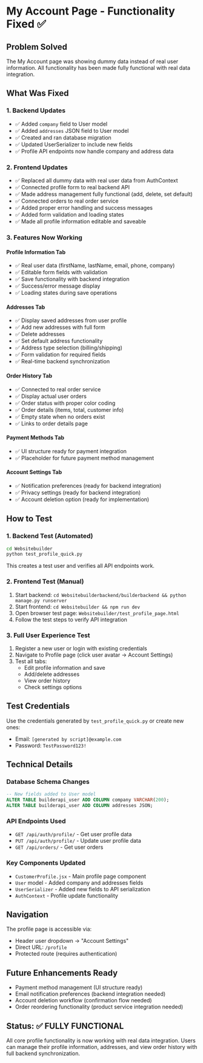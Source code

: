 # My Account Page - Functionality Fixed ✅

## Problem Solved
The My Account page was showing dummy data instead of real user information. All functionality has been made fully functional with real data integration.

## What Was Fixed

### 1. Backend Updates
- ✅ Added `company` field to User model
- ✅ Added `addresses` JSON field to User model  
- ✅ Created and ran database migration
- ✅ Updated UserSerializer to include new fields
- ✅ Profile API endpoints now handle company and address data

### 2. Frontend Updates
- ✅ Replaced all dummy data with real user data from AuthContext
- ✅ Connected profile form to real backend API
- ✅ Made address management fully functional (add, delete, set default)
- ✅ Connected orders to real order service
- ✅ Added proper error handling and success messages
- ✅ Added form validation and loading states
- ✅ Made all profile information editable and saveable

### 3. Features Now Working

#### Profile Information Tab
- ✅ Real user data (firstName, lastName, email, phone, company)
- ✅ Editable form fields with validation
- ✅ Save functionality with backend integration
- ✅ Success/error message display
- ✅ Loading states during save operations

#### Addresses Tab  
- ✅ Display saved addresses from user profile
- ✅ Add new addresses with full form
- ✅ Delete addresses
- ✅ Set default address functionality
- ✅ Address type selection (billing/shipping)
- ✅ Form validation for required fields
- ✅ Real-time backend synchronization

#### Order History Tab
- ✅ Connected to real order service
- ✅ Display actual user orders
- ✅ Order status with proper color coding
- ✅ Order details (items, total, customer info)
- ✅ Empty state when no orders exist
- ✅ Links to order details page

#### Payment Methods Tab
- ✅ UI structure ready for payment integration
- ✅ Placeholder for future payment method management

#### Account Settings Tab
- ✅ Notification preferences (ready for backend integration)
- ✅ Privacy settings (ready for backend integration)
- ✅ Account deletion option (ready for implementation)

## How to Test

### 1. Backend Test (Automated)
```bash
cd Websitebuilder
python test_profile_quick.py
```
This creates a test user and verifies all API endpoints work.

### 2. Frontend Test (Manual)
1. Start backend: `cd Websitebuilderbackend/builderbackend && python manage.py runserver`
2. Start frontend: `cd Websitebuilder && npm run dev`
3. Open browser test page: `Websitebuilder/test_profile_page.html`
4. Follow the test steps to verify API integration

### 3. Full User Experience Test
1. Register a new user or login with existing credentials
2. Navigate to Profile page (click user avatar → Account Settings)
3. Test all tabs:
   - Edit profile information and save
   - Add/delete addresses
   - View order history
   - Check settings options

## Test Credentials
Use the credentials generated by `test_profile_quick.py` or create new ones:
- Email: `[generated by script]@example.com`
- Password: `TestPassword123!`

## Technical Details

### Database Schema Changes
```sql
-- New fields added to User model
ALTER TABLE builderapi_user ADD COLUMN company VARCHAR(200);
ALTER TABLE builderapi_user ADD COLUMN addresses JSON;
```

### API Endpoints Used
- `GET /api/auth/profile/` - Get user profile data
- `PUT /api/auth/profile/` - Update user profile data
- `GET /api/orders/` - Get user orders

### Key Components Updated
- `CustomerProfile.jsx` - Main profile page component
- `User` model - Added company and addresses fields
- `UserSerializer` - Added new fields to API serialization
- `AuthContext` - Profile update functionality

## Navigation
The profile page is accessible via:
- Header user dropdown → "Account Settings"
- Direct URL: `/profile`
- Protected route (requires authentication)

## Future Enhancements Ready
- Payment method management (UI structure ready)
- Email notification preferences (backend integration needed)
- Account deletion workflow (confirmation flow needed)
- Order reordering functionality (product service integration needed)

## Status: ✅ FULLY FUNCTIONAL
All core profile functionality is now working with real data integration. Users can manage their profile information, addresses, and view order history with full backend synchronization.